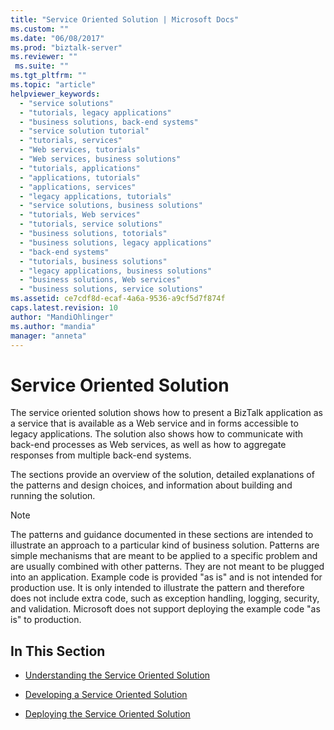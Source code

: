 ```yaml
---
title: "Service Oriented Solution | Microsoft Docs"
ms.custom: ""
ms.date: "06/08/2017"
ms.prod: "biztalk-server"
ms.reviewer: ""
 ms.suite: ""
ms.tgt_pltfrm: ""
ms.topic: "article"
helpviewer_keywords: 
  - "service solutions"
  - "tutorials, legacy applications"
  - "business solutions, back-end systems"
  - "service solution tutorial"
  - "tutorials, services"
  - "Web services, tutorials"
  - "Web services, business solutions"
  - "tutorials, applications"
  - "applications, tutorials"
  - "applications, services"
  - "legacy applications, tutorials"
  - "service solutions, business solutions"
  - "tutorials, Web services"
  - "tutorials, service solutions"
  - "business solutions, totorials"
  - "business solutions, legacy applications"
  - "back-end systems"
  - "tutorials, business solutions"
  - "legacy applications, business solutions"
  - "business solutions, Web services"
  - "business solutions, service solutions"
ms.assetid: ce7cdf8d-ecaf-4a6a-9536-a9cf5d7f874f
caps.latest.revision: 10
author: "MandiOhlinger"
ms.author: "mandia"
manager: "anneta"
---
```

# Service Oriented Solution
The service oriented solution shows how to present a BizTalk application as a service that is available as a Web service and in forms accessible to legacy applications. The solution also shows how to communicate with back-end processes as Web services, as well as how to aggregate responses from multiple back-end systems.  
  
 The sections provide an overview of the solution, detailed explanations of the patterns and design choices, and information about building and running the solution.  
  
> [!NOTE]
>  The patterns and guidance documented in these sections are intended to illustrate an approach to a particular kind of business solution. Patterns are simple mechanisms that are meant to be applied to a specific problem and are usually combined with other patterns. They are not meant to be plugged into an application. Example code is provided "as is" and is not intended for production use. It is only intended to illustrate the pattern and therefore does not include extra code, such as exception handling, logging, security, and validation. Microsoft does not support deploying the example code "as is" to production.  
  
## In This Section  
  
-   [Understanding the Service Oriented Solution](../core/understanding-the-service-oriented-solution.md)  
  
-   [Developing a Service Oriented Solution](../core/developing-a-service-oriented-solution.md)  
  
-   [Deploying the Service Oriented Solution](../core/deploying-the-service-oriented-solution.md)